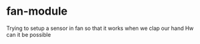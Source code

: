 # fan-module
Trying to setup a sensor in fan so that it works when we clap our hand
Hw can it be possible
